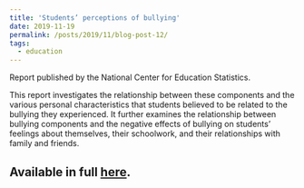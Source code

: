 ```yaml
---
title: 'Students’ perceptions of bullying'
date: 2019-11-19
permalink: /posts/2019/11/blog-post-12/
tags:
  - education
---
```


Report published by the National Center for Education Statistics.

This report investigates the relationship between these components and the various personal characteristics that students believed to be related to the bullying they experienced. It further examines the relationship between bullying components and the negative effects of bullying on students’ feelings about themselves, their schoolwork, and their relationships with family and friends.
 
Available in full [here](https://nces.ed.gov/pubsearch/pubsinfo.asp?pubid=2020040).
---
